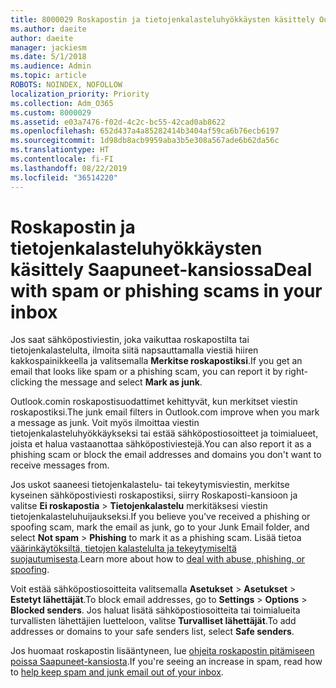 ```yaml
---
title: 8000029 Roskapostin ja tietojenkalasteluhyökkäysten käsittely Outlook.comissa
ms.author: daeite
author: daeite
manager: jackiesm
ms.date: 5/1/2018
ms.audience: Admin
ms.topic: article
ROBOTS: NOINDEX, NOFOLLOW
localization_priority: Priority
ms.collection: Adm_O365
ms.custom: 8000029
ms.assetid: e03a7476-f02d-4c2c-bc55-42cad0ab8622
ms.openlocfilehash: 652d437a4a85282414b3404af59ca6b76ecb6197
ms.sourcegitcommit: 1d98db8acb9959aba3b5e308a567ade6b62da56c
ms.translationtype: HT
ms.contentlocale: fi-FI
ms.lasthandoff: 08/22/2019
ms.locfileid: "36514220"
---
```

# <a name="deal-with-spam-or-phishing-scams-in-your-inbox"></a><span data-ttu-id="e3e3a-102">Roskapostin ja tietojenkalasteluhyökkäysten käsittely Saapuneet-kansiossa</span><span class="sxs-lookup"><span data-stu-id="e3e3a-102">Deal with spam or phishing scams in your inbox</span></span>

<span data-ttu-id="e3e3a-103">Jos saat sähköpostiviestin, joka vaikuttaa roskapostilta tai tietojenkalastelulta, ilmoita siitä napsauttamalla viestiä hiiren kakkospainikkeella ja valitsemalla **Merkitse roskapostiksi**.</span><span class="sxs-lookup"><span data-stu-id="e3e3a-103">If you get an email that looks like spam or a phishing scam, you can report it by right-clicking the message and select **Mark as junk**.</span></span> 
  
<span data-ttu-id="e3e3a-104">Outlook.comin roskapostisuodattimet kehittyvät, kun merkitset viestin roskapostiksi.</span><span class="sxs-lookup"><span data-stu-id="e3e3a-104">The junk email filters in Outlook.com improve when you mark a message as junk.</span></span> <span data-ttu-id="e3e3a-105">Voit myös ilmoittaa viestin tietojenkalasteluhyökkäykseksi tai estää sähköpostiosoitteet ja toimialueet, joista et halua vastaanottaa sähköpostiviestejä.</span><span class="sxs-lookup"><span data-stu-id="e3e3a-105">You can also report it as a phishing scam or block the email addresses and domains you don't want to receive messages from.</span></span>
  
<span data-ttu-id="e3e3a-106">Jos uskot saaneesi tietojenkalastelu- tai tekeytymisviestin, merkitse kyseinen sähköpostiviesti roskapostiksi, siirry Roskaposti-kansioon ja valitse **Ei roskapostia** \> **Tietojenkalastelu** merkitäksesi viestin tietojenkalasteluhuijaukseksi.</span><span class="sxs-lookup"><span data-stu-id="e3e3a-106">If you believe you've received a phishing or spoofing scam, mark the email as junk, go to your Junk Email folder, and select **Not spam** \> **Phishing** to mark it as a phishing scam.</span></span> <span data-ttu-id="e3e3a-107">Lisää tietoa [väärinkäytöksiltä, tietojen kalastelulta ja tekeytymiseltä suojautumisesta](https://go.microsoft.com/fwlink/p/?linkid=873139).</span><span class="sxs-lookup"><span data-stu-id="e3e3a-107">Learn more about how to [deal with abuse, phishing, or spoofing](https://go.microsoft.com/fwlink/p/?linkid=873139).</span></span>
  
<span data-ttu-id="e3e3a-108">Voit estää sähköpostiosoitteita valitsemalla **Asetukset** \> **Asetukset** \> **Estetyt lähettäjät**.</span><span class="sxs-lookup"><span data-stu-id="e3e3a-108">To block email addresses, go to **Settings** \> **Options** \> **Blocked senders**.</span></span> <span data-ttu-id="e3e3a-109">Jos haluat lisätä sähköpostiosoitteita tai toimialueita turvallisten lähettäjien luetteloon, valitse **Turvalliset lähettäjät**.</span><span class="sxs-lookup"><span data-stu-id="e3e3a-109">To add addresses or domains to your safe senders list, select **Safe senders**.</span></span> 
  
<span data-ttu-id="e3e3a-110">Jos huomaat roskapostin lisääntyneen, lue [ohjeita roskapostin pitämiseen poissa Saapuneet-kansiosta](https://go.microsoft.com/fwlink/p/?linkid=873140).</span><span class="sxs-lookup"><span data-stu-id="e3e3a-110">If you're seeing an increase in spam, read how to [help keep spam and junk email out of your inbox](https://go.microsoft.com/fwlink/p/?linkid=873140).</span></span>
  

